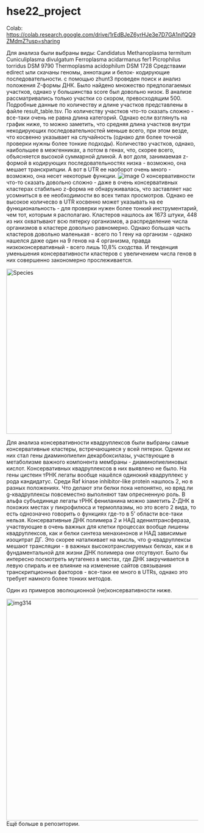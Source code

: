 # hse22_project
Colab: https://colab.research.google.com/drive/1rEdBJeZ6yrHJe3e7D7GA1njfQQ9ZMdmZ?usp=sharing

Для анализа были выбраны виды:
Candidatus Methanoplasma termitum
Cuniculiplasma divulgatum
Ferroplasma acidarmanus fer1
Picrophilus torridus DSM 9790
Thermoplasma acidophilum DSM 1728
Средствами edirect ыли скачаны геномы, аннотации и белок- кодирующие последовательности. с помощью zhunt3 проведен поиск и анализ положения Z-формы ДНК. Было найдено множество предполагаемых участков, однако у большинства score был довольно низок. В анализе рассматривались только участки со скором, превосходящим 500. Подробные данные по количеству и длине участков представлены в файле result_table.tsv. По количеству участков что-то сказать сложно - все-таки очень не равна длина категорий. Однако если взглянуть на график ниже, то можно заметить, что средняя длина участков внутри некодирующих последовательностей меньше всего, при этом везде, что косвенно указывает на случайность (однако для более точной проверки нужны более тонкие подходы). Количество участков, однако, наибольшее в межгенниках, а потом в генах, что, скорее всего, объясняется высокой суммарной длиной. А вот доля, занимаемая z-формой в кодирующих последовательностях низка - возможно, она мешает транскрипции. А вот в UTR ее наоборот очень много - возможно, она несет некоторые функции.
![image](https://user-images.githubusercontent.com/93263163/173447934-bd5c6748-cf5b-4db6-a568-9d7b28ff6567.png)
О консервативности что-то сказать довольно сложно - даже в очень консервативных кластерах стабильно z-форма не обнаруживалась, что заставляет нас усомниться в ее необходимости во всех типах просмотров. Однако ее высокое количесво в UTR косвенно может указывать на ее функциональность - для проверки нужен более тонкий инструментарий, чем тот, которым я располагаю. Кластеров нашлось аж 1673 штуки, 448 из них охватывают всю пятерку организмов, а распределение числа организмов в кластере довольно равномерно. Однако большая часть кластеров довольно маленькая - всего по 1 гену на организм - однако нашелся даже один на 9 генов на 4 организма, правда низкоконсервативный - всего лишь 10,8% сходства. И тенденция уменьшения консервативности кластеров с увеличением числа генов в них совершенно закономерно прослеживается.

<img width="434" alt="Species" src="https://user-images.githubusercontent.com/93263163/173479374-26bc6a61-1af2-4aaf-8060-e9b05fd1ef5b.png">

 Для анализа консервативности квадруплексов были выбраны самые консервативные кластеры, встречающиеся у всей пятерки. Одним их них стал гены диаминопиелин декарбоксилазы, участвующие в метаболизме важного компонента мембраны - диаминопиелиновых кислот. Консервативных квадруплексов в них выявлено не было. На гены цистеин тРНК легаты вообще нашёлся одинокий квадруплекс у рода кандидатус. Среди Raf kinase inhibitor-like protein нашлось 2, но в разных положениях. Что делают эти белки пока непонятно, но вряд ли g-квадруплексы повсеместно выполняют там опресненную роль. В альфа субъединице легаты тРНК фениланина можно заметить Z-ДНК в похожих местах у пикрофилюса и термоплазмы, но это всего 2 вида, то есть однозначно говорить о функциях где-то в 5’ области все-таки нельзя. Консервативные ДНК полимера 2 и НАД аденилтрансфераза, участвующие в очень важных для клетки процессах вообще лишены квадруплексов, как и белки синтеза менахинонов и НАД зависимые изоцитрат ДГ. Это скорее наталкивает на мысль, что g-квадруплексы мешают трансляции - в важных высокотранслируемых белках, как и в фундаментальной для жизни ДНК полимера они отсутвуют. Было бы интересно посмотреть мутагенез в местах, где ДНК закручивается в левую спираль и ее влияние на изменение сайтов связывания транскрипционных факторов - все-таки ее много в UTRs, однако это требует намного более тонких методов.

Один из примеров эволюционной (не)консервативности ниже.

<img width="582" alt="img314" src="https://user-images.githubusercontent.com/93263163/173448224-5e7a99d8-f6e4-45c1-b04b-53837493b199.png">
Ещё больше в репозитории.
